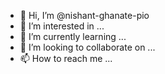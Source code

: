 - 👋 Hi, I’m @nishant-ghanate-pio
- 👀 I’m interested in ...
- 🌱 I’m currently learning ...
- 💞️ I’m looking to collaborate on ...
- 📫 How to reach me ...

<!---
nishant-ghanate-pio/nishant-ghanate-pio is a ✨ special ✨ repository because its `README.md` (this file) appears on your GitHub profile.
You can click the Preview link to take a look at your changes.
--->
